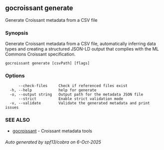 ## gocroissant generate

Generate Croissant metadata from a CSV file

### Synopsis

Generate Croissant metadata from a CSV file, automatically inferring data types 
		and creating a structured JSON-LD output that complies with the ML Commons Croissant specification.

```
gocroissant generate [csvPath] [flags]
```

### Options

```
      --check-files     Check if referenced files exist
  -h, --help            help for generate
  -o, --output string   Output path for the metadata JSON file
      --strict          Enable strict validation mode
  -v, --validate        Validate the generated metadata and print issues
```

### SEE ALSO

* [gocroissant](gocroissant.md)	 - Croissant metadata tools

###### Auto generated by spf13/cobra on 6-Oct-2025
